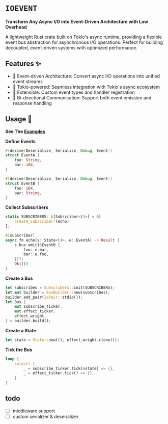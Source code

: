 # `IOEVENT`

**Transform Any Async I/O into Event-Driven Architecture with Low Overhead**

A lightweight Rust crate built on Tokio's async runtime, providing a flexible event bus abstraction for asynchronous I/O operations. Perfect for building decoupled, event-driven systems with optimized performance.

## Features ✨
- 🚀 Event-driven Architecture: Convert async I/O operations into unified event streams
- 🔗 Tokio-powered: Seamless integration with Tokio's async ecosystem
- 🧩 Extensible: Custom event types and handler registration
- 🔄 Bi-directional Communication: Support both event emission and response handling

## Usage 🚀

**See The [Examples](https://github.com/BERADQ/ioevent/tree/main/examples)**

**Define Events**
```rust
#[derive(Deserialize, Serialize, Debug, Event)]
struct EventA {
    foo: String,
    bar: i64,
}

#[derive(Deserialize, Serialize, Debug, Event)]
struct EventB {
    foo: i64,
    bar: String,
}
```

**Collect Subscribers**
```rust
static SUBSCRIBERS: &[Subscriber<()>] = &[
    create_subscriber!(echo)
];

#[subscriber]
async fn echo(s: State<()>, e: EventA) -> Result {
    s.bus.emit(&EventB {
        foo: e.bar,
        bar: e.foo,
    })?;
    Ok(())
}
```

**Create a Bus**
```rust
let subscribes = Subscribers::init(SUBSCRIBERS);
let mut builder = BusBuilder::new(subscribes);
builder.add_pair(IoPair::stdio());
let Bus {
    mut subscribe_ticker,
    mut effect_ticker,
    effect_wright,
} = builder.build();
```

**Create a State**
```rust
let state = State::new((), effect_wright.clone());
```

**Tick the Bus**
```rust
loop {
    select! {
        _ = subscribe_ticker.tick(&state) => {},
        _ = effect_ticker.tick() => {},
    }
}
```

## todo
- [ ] middleware support
- [ ] custom serializer & deserializer